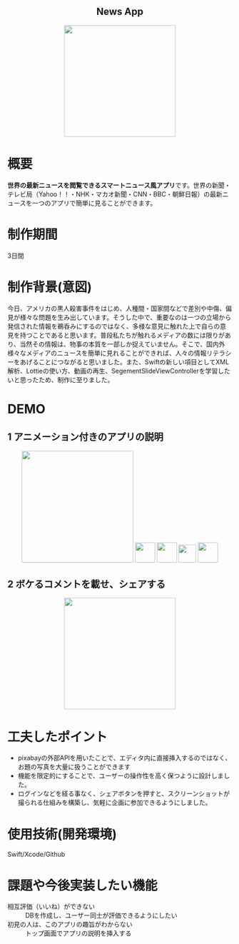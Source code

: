 <h2 align="center">News App</h2>

<p align="center">
  <img src="https://i.gyazo.com/78b4bf0289563f1b5131f67ab7e427f3.jpg" width="250px;"/>
</p>

# 概要
**世界の最新ニュースを閲覧できるスマートニュース風アプリ**です。世界の新聞・テレビ局（Yahoo！！・NHK・マカオ新聞・CNN・BBC・朝鮮日報）の最新ニュースを一つのアプリで簡単に見ることができます。

# 制作期間
3日間

# 制作背景(意図)
今日、アメリカの黒人殺害事件をはじめ、人種間・国家間などで差別や中傷、偏見が様々な問題を生み出しています。そうした中で、重要なのは一つの立場から発信された情報を鵜呑みにするのではなく、多様な意見に触れた上で自らの意見を持つことであると思います。普段私たちが触れるメディアの数には限りがあり、当然その情報は、物事の本質を一部しか捉えていません。そこで、国内外様々なメディアのニュースを簡単に見れることができれば、人々の情報リテラシーをあげることにつながると思いました。また、Swiftの新しい項目としてXML解析、Lottieの使い方、動画の再生、SegementSlideViewControllerを学習したいと思ったため、制作に至りました。
 
# DEMO
## 1 アニメーション付きのアプリの説明
<p align="center">
  <img src="https://〜.png" width="250px;" />
  <img src="https://〜.png" height="45px;" />
  <img src="https://〜.png" height="45px;" />
  <img src="https://〜.png" height="40px;" />
  <img src="https://〜.png" height="45px;" />
</p>

## 2 ボケるコメントを載せ、シェアする
<p align="center">
  <img src="9c4fdf5499764ed3d45cda4810e33423.gif" width="250px;"/>
</p>

# 工夫したポイント
- pixabayの外部APIを用いたことで、エディタ内に直接挿入するのではなく、お題の写真を大量に扱うことができます
- 機能を限定的にすることで、ユーザーの操作性を高く保つように設計しました。
- ログインなどを経る事なく、シェアボタンを押すと、スクリーンショットが撮られる仕組みを構築し、気軽に企画に参加できるようにしました。

# 使用技術(開発環境)
Swift/Xcode/Github

# 課題や今後実装したい機能
<dl>
  <dt>相互評価（いいね）ができない</dt>
  <dd>DBを作成し、ユーザー同士が評価できるようにしたい</dd>
  <dt>初見の人は、このアプリの趣旨がわからない</dt>
  <dd>トップ画面でアプリの説明を挿入する</dd>
</dl>

